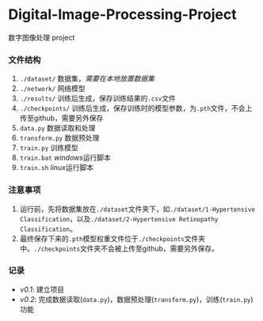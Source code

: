 # Digital-Image-Processing-Project
数字图像处理 project

### 文件结构

1. `./dataset/` 数据集，*需要在本地放置数据集*
2. `./network/` 网络模型
3. `./results/` 训练后生成，保存训练结果的`.csv`文件
4. `./checkpoints/` 训练后生成，保存训练时的模型参数，为`.pth`文件，不会上传至github，需要另外保存
5. `data.py` 数据读取和处理
6. `transform.py` 数据预处理
7. `train.py` 训练模型
8. `train.bat` *windows*运行脚本
9. `train.sh` *linux*运行脚本

### 注意事项

1. 运行前，先将数据集放在`./dataset`文件夹下，如`./dataset/1-Hypertensive Classification`，以及`./dataset/2-Hypertensive Retinopathy Classification`。
2. 最终保存下来的`.pth`模型权重文件位于`./checkpoints`文件夹中。`./checkpoints`文件夹不会被上传至github，需要另外保存。

### 记录

- *v0.1*: 建立项目
- *v0.2*: 完成数据读取(`data.py`)，数据预处理(`transform.py`)，训练(`train.py`)功能